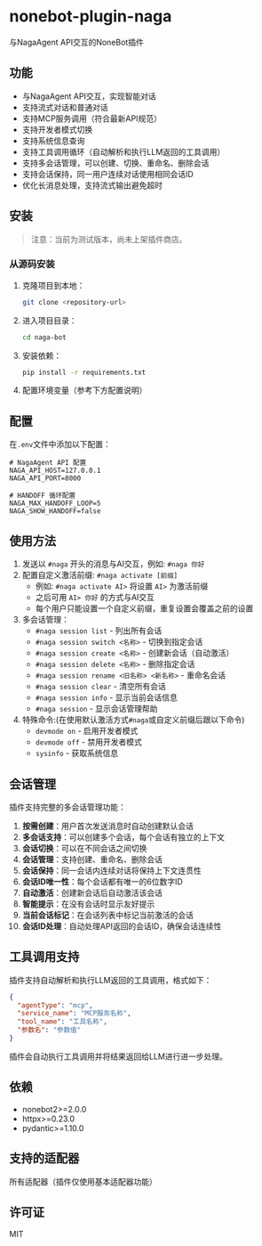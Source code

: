 # nonebot-plugin-naga

与NagaAgent API交互的NoneBot插件

## 功能

- 与NagaAgent API交互，实现智能对话
- 支持流式对话和普通对话
- 支持MCP服务调用（符合最新API规范）
- 支持开发者模式切换
- 支持系统信息查询
- 支持工具调用循环（自动解析和执行LLM返回的工具调用）
- 支持多会话管理，可以创建、切换、重命名、删除会话
- 支持会话保持，同一用户连续对话使用相同会话ID
- 优化长消息处理，支持流式输出避免超时

## 安装

> 注意：当前为测试版本，尚未上架插件商店。

### 从源码安装

1. 克隆项目到本地：
   ```bash
   git clone <repository-url>
   ```

2. 进入项目目录：
   ```bash
   cd naga-bot
   ```

3. 安装依赖：
   ```bash
   pip install -r requirements.txt
   ```

4. 配置环境变量（参考下方配置说明）

## 配置

在`.env`文件中添加以下配置：

```env
# NagaAgent API 配置
NAGA_API_HOST=127.0.0.1
NAGA_API_PORT=8000

# HANDOFF 循环配置
NAGA_MAX_HANDOFF_LOOP=5
NAGA_SHOW_HANDOFF=false
```

## 使用方法

1. 发送以 `#naga` 开头的消息与AI交互，例如: `#naga 你好`
2. 配置自定义激活前缀: `#naga activate [前缀]`
   - 例如: `#naga activate AI>` 将设置 `AI>` 为激活前缀
   - 之后可用 `AI> 你好` 的方式与AI交互
   - 每个用户只能设置一个自定义前缀，重复设置会覆盖之前的设置
3. 多会话管理：
   - `#naga session list` - 列出所有会话
   - `#naga session switch <名称>` - 切换到指定会话
   - `#naga session create <名称>` - 创建新会话（自动激活）
   - `#naga session delete <名称>` - 删除指定会话
   - `#naga session rename <旧名称> <新名称>` - 重命名会话
   - `#naga session clear` - 清空所有会话
   - `#naga session info` - 显示当前会话信息
   - `#naga session` - 显示会话管理帮助
4. 特殊命令:(在使用默认激活方式`#naga`或自定义前缀后跟以下命令)
   - `devmode on` - 启用开发者模式
   - `devmode off` - 禁用开发者模式
   - `sysinfo` - 获取系统信息

## 会话管理

插件支持完整的多会话管理功能：

1. **按需创建**：用户首次发送消息时自动创建默认会话
2. **多会话支持**：可以创建多个会话，每个会话有独立的上下文
3. **会话切换**：可以在不同会话之间切换
4. **会话管理**：支持创建、重命名、删除会话
5. **会话保持**：同一会话内连续对话将保持上下文连贯性
6. **会话ID唯一性**：每个会话都有唯一的6位数字ID
7. **自动激活**：创建新会话后自动激活该会话
8. **智能提示**：在没有会话时显示友好提示
9. **当前会话标记**：在会话列表中标记当前激活的会话
10. **会话ID处理**：自动处理API返回的会话ID，确保会话连续性

## 工具调用支持

插件支持自动解析和执行LLM返回的工具调用，格式如下：

```json
{
  "agentType": "mcp",
  "service_name": "MCP服务名称",
  "tool_name": "工具名称",
  "参数名": "参数值"
}
```

插件会自动执行工具调用并将结果返回给LLM进行进一步处理。

## 依赖

- nonebot2>=2.0.0
- httpx>=0.23.0
- pydantic>=1.10.0

## 支持的适配器

所有适配器（插件仅使用基本适配器功能）

## 许可证

MIT
